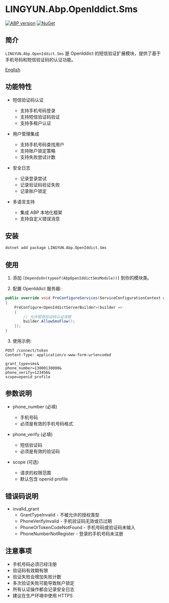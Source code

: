 # LINGYUN.Abp.OpenIddict.Sms

[![ABP version](https://img.shields.io/badge/dynamic/xml?style=flat-square&color=yellow&label=abp&query=%2F%2FProject%2FPropertyGroup%2FAbpVersion&url=https%3A%2F%2Fraw.githubusercontent.com%2Fcolinin%2Fabp-next-admin%2Fmaster%2Faspnet-core%2Fmodules%2FopenIddict%2FLINGYUN.Abp.OpenIddict.Sms%2FLINGYUN.Abp.OpenIddict.Sms.csproj)](https://abp.io)
[![NuGet](https://img.shields.io/nuget/v/LINGYUN.Abp.OpenIddict.Sms.svg?style=flat-square)](https://www.nuget.org/packages/LINGYUN.Abp.OpenIddict.Sms)

## 简介

`LINGYUN.Abp.OpenIddict.Sms` 是 OpenIddict 的短信验证扩展模块，提供了基于手机号码和短信验证码的认证功能。

[English](./README.EN.md)

## 功能特性

* 短信验证码认证
  * 支持手机号码登录
  * 支持短信验证码验证
  * 支持多租户认证

* 用户管理集成
  * 支持手机号码查找用户
  * 支持账户锁定策略
  * 支持失败尝试计数

* 安全日志
  * 记录登录尝试
  * 记录验证码验证失败
  * 记录账户锁定

* 多语言支持
  * 集成 ABP 本地化框架
  * 支持自定义错误消息

## 安装

```bash
dotnet add package LINGYUN.Abp.OpenIddict.Sms
```

## 使用

1. 添加 `[DependsOn(typeof(AbpOpenIddictSmsModule))]` 到你的模块类。

2. 配置 OpenIddict 服务器:

```csharp
public override void PreConfigureServices(ServiceConfigurationContext context)
{
    PreConfigure<OpenIddictServerBuilder>(builder =>
    {
        // 允许短信验证码认证流程
        builder.AllowSmsFlow();
    });
}
```

3. 使用示例:

```http
POST /connect/token
Content-Type: application/x-www-form-urlencoded

grant_type=sms&
phone_number=13800138000&
phone_verify=123456&
scope=openid profile
```

## 参数说明

* phone_number (必填)
  * 手机号码
  * 必须是有效的手机号码格式

* phone_verify (必填)
  * 短信验证码
  * 必须是有效的验证码

* scope (可选)
  * 请求的权限范围
  * 默认包含 openid profile

## 错误码说明

* invalid_grant
  * GrantTypeInvalid - 不被允许的授权类型
  * PhoneVerifyInvalid - 手机验证码无效或已过期
  * PhoneOrTokenCodeNotFound - 手机号码或验证码未输入
  * PhoneNumberNotRegister - 登录的手机号码未注册

## 注意事项

* 手机号码必须已经注册
* 验证码有效期有限
* 验证失败会增加失败计数
* 多次验证失败可能导致账户锁定
* 所有认证操作都会记录安全日志
* 建议在生产环境中使用 HTTPS
